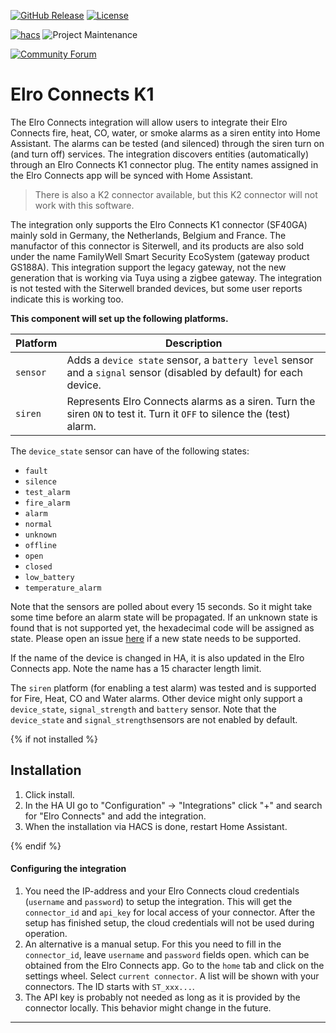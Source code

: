 [![GitHub Release][releases-shield]][releases]
[![License][license-shield]](LICENSE)

[![hacs][hacsbadge]][hacs]
![Project Maintenance][maintenance-shield]

[![Community Forum][forum-shield]][forum]

# Elro Connects K1
The Elro Connects integration will allow users to integrate their Elro Connects fire, heat, CO, water, or smoke alarms as a siren entity into Home Assistant. The alarms can be tested (and silenced) through the siren turn on (and turn off) services. The integration discovers entities (automatically) through an Elro Connects K1 connector plug. The entity names assigned in the Elro Connects app will be synced with Home Assistant.

> There is also a K2 connector available, but this K2 connector will not work with this software.

The integration only supports the Elro Connects K1 connector (SF40GA) mainly sold in Germany, the Netherlands, Belgium and France. The manufactor of this connector is Siterwell, and its products are also sold under the name FamilyWell Smart Security EcoSystem (gateway product GS188A). This integration support the legacy gateway, not the new generation that is working via Tuya using a zigbee gateway.
The integration is not tested with the Siterwell branded devices, but some user reports indicate this is working too.

**This component will set up the following platforms.**

Platform | Description
-- | --
`sensor` | Adds a `device state` sensor, a `battery level` sensor and a `signal` sensor (disabled by default) for each device.
`siren` | Represents Elro Connects alarms as a siren. Turn the siren `ON` to test it. Turn it `OFF` to silence the (test) alarm.

The `device_state` sensor can have of the following states:
- `fault`
- `silence`
- `test_alarm`
- `fire_alarm`
- `alarm`
- `normal`
- `unknown`
- `offline`
- `open`
- `closed`
- `low_battery`
- `temperature_alarm`

Note that the sensors are polled about every 15 seconds. So it might take some time before an alarm state will be propagated. If an unknown state is found that is not supported yet, the hexadecimal code will be assigned as state. Please open an issue [here](https://github.com/jbouwh/lib-elro-connects/issues/new) if a new state needs to be supported.

If the name of the device is changed in HA, it is also updated in the Elro Connects app. Note the name has a 15 character length limit.

The `siren` platform (for enabling a test alarm) was tested and is supported for Fire, Heat, CO and Water alarms.
Other device might only support a `device_state`, `signal_strength` and `battery` sensor. Note that the `device_state` and
`signal_strength`sensors are not enabled by default.

{% if not installed %}

## Installation

1. Click install.
2. In the HA UI go to "Configuration" -> "Integrations" click "+" and search for "Elro Connects" and add the integration.
3. When the installation via HACS is done, restart Home Assistant.

{% endif %}

#### Configuring the integration

1. You need the IP-address and your Elro Connects cloud credentials (`username` and `password`) to setup the integration. This will get the `connector_id` and `api_key` for local access of your connector. After the setup has finished setup, the cloud credentials will not be used during operation.
2. An alternative is a manual setup. For this you need to fill in the `connector_id`, leave `username` and `password` fields open. which can be obtained from the Elro Connects app. Go to the `home` tab and click on the settings wheel. Select `current connector`. A list will be shown with your connectors. The ID starts with `ST_xxx...`.
3. The API key is probably not needed as long as it is provided by the connector locally. This behavior might change in the future.

***

[integration_blueprint]: https://github.com/jbouwh/ha-elro/connects
[elro_connects]: https://github.com/jbouwh/ha-elro-connects
[hacs]: https://github.com/custom-components/hacs
[hacsbadge]: https://img.shields.io/badge/HACS-Default-orange.svg?style=for-the-badge
[forum-shield]: https://img.shields.io/badge/community-forum-brightgreen.svg?style=for-the-badge
[forum]: https://community.home-assistant.io/
[license-shield]: https://img.shields.io/github/license/custom-components/blueprint.svg?style=for-the-badge
[maintenance-shield]: https://img.shields.io/badge/maintainer-Jan%20Bouwhuis-blue.svg?style=for-the-badge
[releases-shield]: https://img.shields.io/github/v/release/jbouwh/ha-elro-connects?include_prereleases&style=for-the-badge
[releases]: https://github.com/jbouwh/ha-elro-connects/releases
